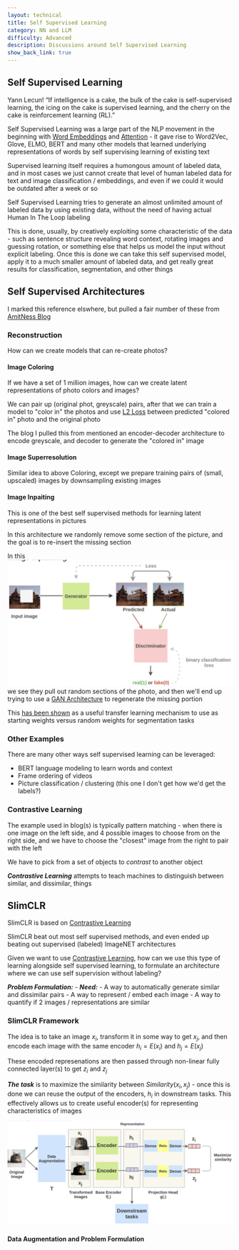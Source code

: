 ```yaml
---
layout: technical
title: Self Supervised Learning
category: NN and LLM
difficulty: Advanced
description: Discussions around Self Supervised Learning
show_back_link: true
---
```


## Self Supervised Learning
Yann Lecun!
“If intelligence is a cake, the bulk of the cake is self-supervised learning, the icing on the cake is supervised learning, and the cherry on the cake is reinforcement learning (RL).”

Self Supervised Learning was a large part of the NLP movement in the beginning with [Word Embeddings](./EMBEDDINGS.md) and [Attention](./ATTENTION.md#attention) - it gave rise to Word2Vec, Glove, ELMO, BERT and many other models that learned underlying representations of words by self supervising learning of existing text

Supervised learning itself requires a humongous amount of labeled data, and in most cases we just cannot create that level of human labeled data for text and image classification / embeddings, and even if we could it would be outdated after a week or so 

Self Supervised Learning tries to generate an almost unlimited amount of labeled data by using existing data, without the need of having actual Human In The Loop labeling

This is done, usually, by creatively exploiting some characteristic of the data - such as sentence structure revealing word context, rotating images and guessing rotation, or something else that helps us model the input without explicit labeling. Once this is done we can take this self supervised model, apply it to a much smaller amount of labeled data, and get really great results for classification, segmentation, and other things

## Self Supervised Architectures
I marked this reference elswhere, but pulled a fair number of these from [AmitNess Blog](https://amitness.com)



### Reconstruction
How can we create models that can re-create photos?

#### Image Coloring
If we have a set of 1 million images, how can we create latent representations of photo colors and images?

We can pair up (original phot, greyscale) pairs, after that we can train a model to "color in" the photos and use [L2 Loss](./LOSS_FUNCTIONS.md#l2-loss) between predicted "colored in" photo and the original photo 

The blog I pulled this from mentioned an encoder-decoder architecture to encode greyscale, and decoder to generate the "colored in" image

#### Image Superresolution
Similar idea to above Coloring, except we prepare training pairs of (small, upscaled) images by downsampling existing images

#### Image Inpaiting
This is one of the best self supervised methods for learning latent representations in pictures

In this architecture we randomly remove some section of the picture, and the goal is to re-insert the missing section

In this ![image inpainting example](./images/image_inpainting_example.png) we see they pull out random sections of the photo, and then we'll end up trying to use a [GAN Architecture](./GAN.md) to regenerate the missing portion

This [has been shown](https://arxiv.org/abs/1604.07379) as a useful transfer learning mechanism to use as starting weights versus random weights for segmentation tasks

### Other Examples
There are many other ways self supervised learning can be leveraged:
- BERT language modeling to learn words and context
- Frame ordering of videos
- Picture classification / clustering (this one I don't get how we'd get the labels?)

### Contrastive Learning
The example used in blog(s) is typically pattern matching - when there is one image on the left side, and 4 possible images to choose from on the right side, and we have to choose the "closest" image from the right to pair with the left

We have to pick from a set of objects to *contrast* to another object

***Contrastive Learning*** attempts to teach machines to distinguish between similar, and dissimilar, things

## SlimCLR
SlimCLR is based on [Contrastive Learning](#contrastive-learning)

SlimCLR beat out most self supervised methods, and even ended up beating out supervised (labeled) ImageNET architectures

Given we want to use [Contrastive Learning](#contrastive-learning), how can we use this type of learning alongside self supervised learning, to formulate an architecture where we can use self supervision without labeling?

***Problem Formulation:***
    - ***Need:*** 
        - A way to automatically generate similar and dissimilar pairs 
        - A way to represent / embed each image
        - A way to quantify if 2 images / representations are similar

### SlimCLR Framework
The idea is to take an image $x_i$, transform it in some way to get $x_j$, and then encode each image with the same encoder $h_i = E(x_i)$ and $h_j = E(x_j)$

These encoded represenations are then passed through non-linear fully connected layer(s) to get $z_i$ and $z_j$

***The task*** is to maximize the similarity between $Similarity(x_i, x_j)$ - once this is done we can reuse the output of the encoders, $h_i$ in downstream tasks. This effectively allows us to create useful encoder(s) for representing characteristics of images

![SlimCLR Framework](./images/slimclr_framework.png)

#### Data Augmentation and Problem Formulation